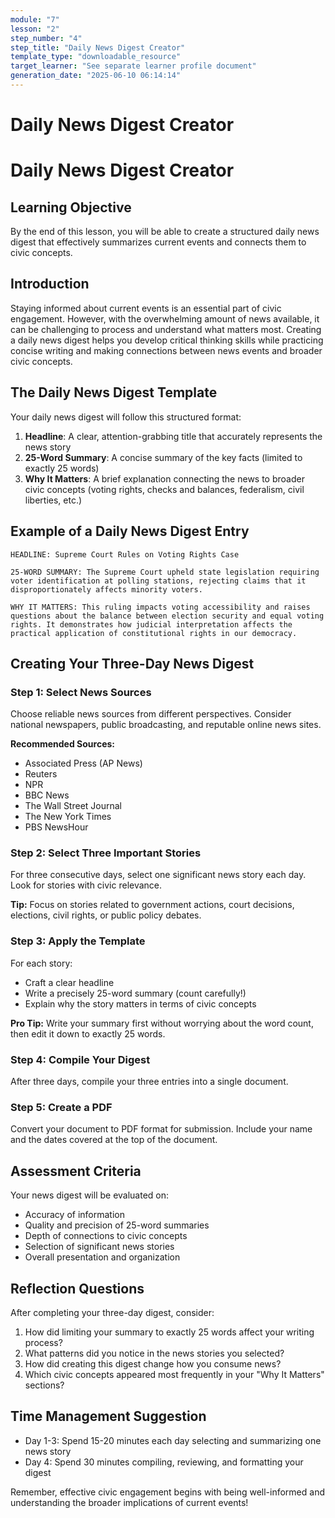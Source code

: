 ```yaml
---
module: "7"
lesson: "2"
step_number: "4"
step_title: "Daily News Digest Creator"
template_type: "downloadable_resource"
target_learner: "See separate learner profile document"
generation_date: "2025-06-10 06:14:14"
---
```


# Daily News Digest Creator

# Daily News Digest Creator

## Learning Objective
By the end of this lesson, you will be able to create a structured daily news digest that effectively summarizes current events and connects them to civic concepts.

## Introduction
Staying informed about current events is an essential part of civic engagement. However, with the overwhelming amount of news available, it can be challenging to process and understand what matters most. Creating a daily news digest helps you develop critical thinking skills while practicing concise writing and making connections between news events and broader civic concepts.

## The Daily News Digest Template

Your daily news digest will follow this structured format:

1. **Headline**: A clear, attention-grabbing title that accurately represents the news story
2. **25-Word Summary**: A concise summary of the key facts (limited to exactly 25 words)
3. **Why It Matters**: A brief explanation connecting the news to broader civic concepts (voting rights, checks and balances, federalism, civil liberties, etc.)

## Example of a Daily News Digest Entry

```
HEADLINE: Supreme Court Rules on Voting Rights Case

25-WORD SUMMARY: The Supreme Court upheld state legislation requiring voter identification at polling stations, rejecting claims that it disproportionately affects minority voters.

WHY IT MATTERS: This ruling impacts voting accessibility and raises questions about the balance between election security and equal voting rights. It demonstrates how judicial interpretation affects the practical application of constitutional rights in our democracy.
```

## Creating Your Three-Day News Digest

### Step 1: Select News Sources
Choose reliable news sources from different perspectives. Consider national newspapers, public broadcasting, and reputable online news sites.

**Recommended Sources:**
* Associated Press (AP News)
* Reuters
* NPR
* BBC News
* The Wall Street Journal
* The New York Times
* PBS NewsHour

### Step 2: Select Three Important Stories
For three consecutive days, select one significant news story each day. Look for stories with civic relevance.

**Tip:** Focus on stories related to government actions, court decisions, elections, civil rights, or public policy debates.

### Step 3: Apply the Template
For each story:
- Craft a clear headline
- Write a precisely 25-word summary (count carefully!)
- Explain why the story matters in terms of civic concepts

**Pro Tip:** Write your summary first without worrying about the word count, then edit it down to exactly 25 words.

### Step 4: Compile Your Digest
After three days, compile your three entries into a single document.

### Step 5: Create a PDF
Convert your document to PDF format for submission. Include your name and the dates covered at the top of the document.

## Assessment Criteria
Your news digest will be evaluated on:
- Accuracy of information
- Quality and precision of 25-word summaries
- Depth of connections to civic concepts
- Selection of significant news stories
- Overall presentation and organization

## Reflection Questions
After completing your three-day digest, consider:
1. How did limiting your summary to exactly 25 words affect your writing process?
2. What patterns did you notice in the news stories you selected?
3. How did creating this digest change how you consume news?
4. Which civic concepts appeared most frequently in your "Why It Matters" sections?

## Time Management Suggestion
* Day 1-3: Spend 15-20 minutes each day selecting and summarizing one news story
* Day 4: Spend 30 minutes compiling, reviewing, and formatting your digest

Remember, effective civic engagement begins with being well-informed and understanding the broader implications of current events!